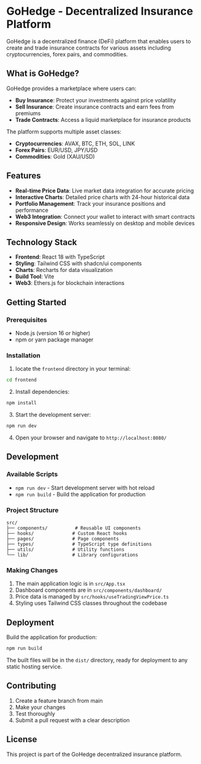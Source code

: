 
# GoHedge - Decentralized Insurance Platform

GoHedge is a decentralized finance (DeFi) platform that enables users to create and trade insurance contracts for various assets including cryptocurrencies, forex pairs, and commodities.

## What is GoHedge?

GoHedge provides a marketplace where users can:
- **Buy Insurance**: Protect your investments against price volatility
- **Sell Insurance**: Create insurance contracts and earn fees from premiums
- **Trade Contracts**: Access a liquid marketplace for insurance products

The platform supports multiple asset classes:
- **Cryptocurrencies**: AVAX, BTC, ETH, SOL, LINK
- **Forex Pairs**: EUR/USD, JPY/USD  
- **Commodities**: Gold (XAU/USD)

## Features

- **Real-time Price Data**: Live market data integration for accurate pricing
- **Interactive Charts**: Detailed price charts with 24-hour historical data
- **Portfolio Management**: Track your insurance positions and performance
- **Web3 Integration**: Connect your wallet to interact with smart contracts
- **Responsive Design**: Works seamlessly on desktop and mobile devices

## Technology Stack

- **Frontend**: React 18 with TypeScript
- **Styling**: Tailwind CSS with shadcn/ui components
- **Charts**: Recharts for data visualization
- **Build Tool**: Vite
- **Web3**: Ethers.js for blockchain interactions

## Getting Started

### Prerequisites

- Node.js (version 16 or higher)
- npm or yarn package manager

### Installation

1. locate the `frontend` directory in your terminal:
```bash
cd frontend
```

2. Install dependencies:
```bash
npm install
```

3. Start the development server:
```bash
npm run dev
```

4. Open your browser and navigate to `http://localhost:8080/`

## Development

### Available Scripts

- `npm run dev` - Start development server with hot reload
- `npm run build` - Build the application for production
### Project Structure

```
src/
├── components/          # Reusable UI components
├── hooks/              # Custom React hooks
├── pages/              # Page components
├── types/              # TypeScript type definitions
├── utils/              # Utility functions
└── lib/                # Library configurations
```

### Making Changes

1. The main application logic is in `src/App.tsx`
2. Dashboard components are in `src/components/dashboard/`
3. Price data is managed by `src/hooks/useTradingViewPrice.ts`
4. Styling uses Tailwind CSS classes throughout the codebase

## Deployment

Build the application for production:

```bash
npm run build
```

The built files will be in the `dist/` directory, ready for deployment to any static hosting service.

## Contributing

1. Create a feature branch from main
2. Make your changes
3. Test thoroughly
4. Submit a pull request with a clear description

## License

This project is part of the GoHedge decentralized insurance platform.
